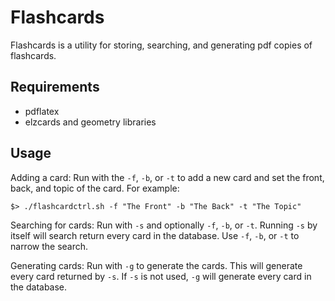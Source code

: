# Flashcards
Flashcards is a utility for storing, searching, and generating pdf copies of flashcards.

## Requirements
* pdflatex
* elzcards and geometry libraries

## Usage
Adding a card: Run with the `-f`, `-b`, or `-t` to add a new card and set the front, back, and topic of the card.
For example:
```
$> ./flashcardctrl.sh -f "The Front" -b "The Back" -t "The Topic"
```

Searching for cards: Run with `-s` and optionally `-f`, `-b`, or `-t`. Running `-s` by itself will search return every card in the database. Use `-f`, `-b`, or `-t` to narrow the search.

Generating cards: Run with `-g` to generate the cards. This will generate every card returned by `-s`. If `-s` is not used, `-g` will generate every card in the database.